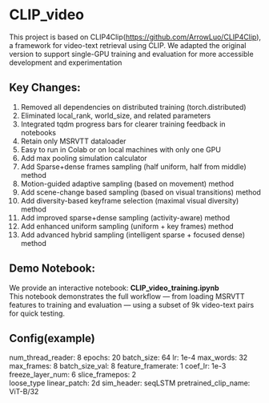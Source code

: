 # CLIP_video 
This project is based on CLIP4Clip(https://github.com/ArrowLuo/CLIP4Clip), a framework for video-text retrieval using CLIP.
We adapted the original version to support single-GPU training and evaluation for more accessible development and experimentation

## Key Changes:
1. Removed all dependencies on distributed training (torch.distributed)
2. Eliminated local_rank, world_size, and related parameters
3. Integrated tqdm progress bars for clearer training feedback in notebooks
4. Retain only MSRVTT dataloader
5. Easy to run in Colab or on local machines with only one GPU
6. Add max pooling simulation calculator
7. Add Sparse+dense frames sampling (half uniform, half from middle) method
8.  Motion-guided adaptive sampling (based on movement) method
9.  Add scene-change based sampling (based on visual transitions) method
10.  Add diversity-based keyframe selection (maximal visual diversity) method
11. Add improved sparse+dense sampling (activity-aware) method
12. Add enhanced uniform sampling (uniform + key frames) method
13. Add advanced hybrid sampling (intelligent sparse + focused dense) method
   
## Demo Notebook:
We provide an interactive notebook:
**CLIP_video_training.ipynb** <br>
This notebook demonstrates the full workflow — from loading MSRVTT features to training and evaluation — using a subset of 9k video-text pairs for quick testing.

## Config(example)
num_thread_reader: 8 
epochs: 20 
batch_size: 64 
lr: 1e-4 
max_words: 32 
max_frames: 8 
batch_size_val: 8 
feature_framerate: 1 
coef_lr: 1e-3 
freeze_layer_num: 6 
slice_framepos: 2  
loose_type 
linear_patch: 2d 
sim_header: seqLSTM 
pretrained_clip_name: ViT-B/32 

